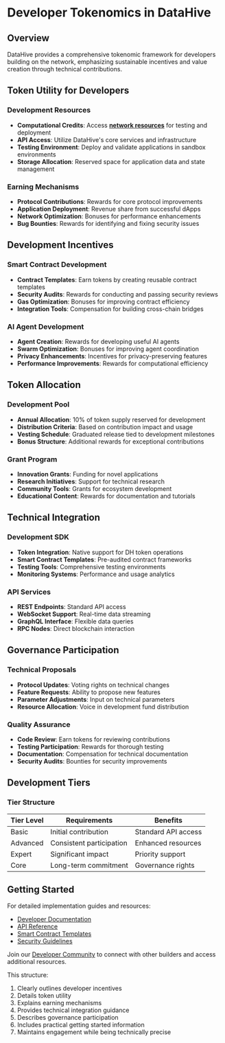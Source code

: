 # Developer Tokenomics in DataHive

## Overview

DataHive provides a comprehensive tokenomic framework for developers building on the network, emphasizing sustainable incentives and value creation through technical contributions.

## Token Utility for Developers

### Development Resources
- **Computational Credits**: Access [**network resources**](NetworkResources.md) for testing and deployment
- **API Access**: Utilize DataHive's core services and infrastructure
- **Testing Environment**: Deploy and validate applications in sandbox environments
- **Storage Allocation**: Reserved space for application data and state management

### Earning Mechanisms
- **Protocol Contributions**: Rewards for core protocol improvements
- **Application Deployment**: Revenue share from successful dApps
- **Network Optimization**: Bonuses for performance enhancements
- **Bug Bounties**: Rewards for identifying and fixing security issues

## Development Incentives

### Smart Contract Development
- **Contract Templates**: Earn tokens by creating reusable contract templates
- **Security Audits**: Rewards for conducting and passing security reviews
- **Gas Optimization**: Bonuses for improving contract efficiency
- **Integration Tools**: Compensation for building cross-chain bridges

### AI Agent Development
- **Agent Creation**: Rewards for developing useful AI agents
- **Swarm Optimization**: Bonuses for improving agent coordination
- **Privacy Enhancements**: Incentives for privacy-preserving features
- **Performance Improvements**: Rewards for computational efficiency

## Token Allocation

### Development Pool
- **Annual Allocation**: 10% of token supply reserved for development
- **Distribution Criteria**: Based on contribution impact and usage
- **Vesting Schedule**: Graduated release tied to development milestones
- **Bonus Structure**: Additional rewards for exceptional contributions

### Grant Program
- **Innovation Grants**: Funding for novel applications
- **Research Initiatives**: Support for technical research
- **Community Tools**: Grants for ecosystem development
- **Educational Content**: Rewards for documentation and tutorials

## Technical Integration

### Development SDK
- **Token Integration**: Native support for DH token operations
- **Smart Contract Templates**: Pre-audited contract frameworks
- **Testing Tools**: Comprehensive testing environments
- **Monitoring Systems**: Performance and usage analytics

### API Services
- **REST Endpoints**: Standard API access
- **WebSocket Support**: Real-time data streaming
- **GraphQL Interface**: Flexible data queries
- **RPC Nodes**: Direct blockchain interaction

## Governance Participation

### Technical Proposals
- **Protocol Updates**: Voting rights on technical changes
- **Feature Requests**: Ability to propose new features
- **Parameter Adjustments**: Input on technical parameters
- **Resource Allocation**: Voice in development fund distribution

### Quality Assurance
- **Code Review**: Earn tokens for reviewing contributions
- **Testing Participation**: Rewards for thorough testing
- **Documentation**: Compensation for technical documentation
- **Security Audits**: Bounties for security improvements

## Development Tiers

### Tier Structure
| Tier Level | Requirements | Benefits |
|------------|--------------|-----------|
| Basic | Initial contribution | Standard API access |
| Advanced | Consistent participation | Enhanced resources |
| Expert | Significant impact | Priority support |
| Core | Long-term commitment | Governance rights |

## Getting Started

For detailed implementation guides and resources:
- [Developer Documentation](DeveloperDocs.md)
- [API Reference](APIReference.md)
- [Smart Contract Templates](ContractTemplates.md)
- [Security Guidelines](SecurityGuidelines.md)

Join our [Developer Community](https://discord.gg/datahive-dev) to connect with other builders and access additional resources.

This structure:
1. Clearly outlines developer incentives
2. Details token utility
3. Explains earning mechanisms
4. Provides technical integration guidance
5. Describes governance participation
6. Includes practical getting started information
7. Maintains engagement while being technically precise
